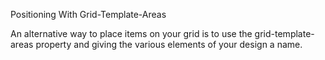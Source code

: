 Positioning With Grid-Template-Areas

An alternative way to place items on your grid is to use the grid-template-areas property and giving the various elements of your design a name.
